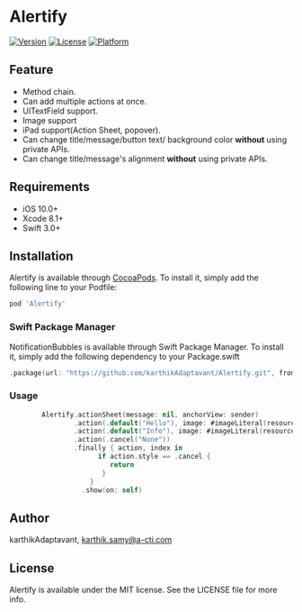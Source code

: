 # Alertify

[![Version](https://img.shields.io/cocoapods/v/Alertify.svg?style=flat)](http://cocoapods.org/pods/Alertify)
[![License](https://img.shields.io/cocoapods/l/Alertify.svg?style=flat)](http://cocoapods.org/pods/Alertify)
[![Platform](https://img.shields.io/cocoapods/p/Alertify.svg?style=flat)](http://cocoapods.org/pods/Alertify)

## Feature
- Method chain.
- Can add multiple actions at once.
- UITextField support.
- Image support
- iPad support(Action Sheet, popover).
- Can change title/message/button text/ background color **without** using private APIs.
- Can change title/message's alignment **without** using private APIs.

## Requirements
- iOS 10.0+
- Xcode 8.1+
- Swift 3.0+

## Installation

Alertify is available through [CocoaPods](http://cocoapods.org). To install
it, simply add the following line to your Podfile:

```ruby
pod 'Alertify'
```

### Swift Package Manager
NotificationBubbles is available through Swift Package Manager. To install it, simply add the following dependency to your Package.swift
```` swift
.package(url: "https://github.com/karthikAdaptavant/Alertify.git", from: "4.0.6")
````

### Usage 
```swift
        Alertify.actionSheet(message: nil, anchorView: sender)
                .action(.default("Hello"), image: #imageLiteral(resourceName: "chat"))
                .action(.default("Info"), image: #imageLiteral(resourceName: "info"))
                .action(.cancel("None"))
                .finally { action, index in
                      if action.style == .cancel {
                         return
                       }
                    }
                  .show(on: self)
```

## Author

karthikAdaptavant, karthik.samy@a-cti.com

## License

Alertify is available under the MIT license. See the LICENSE file for more info.
